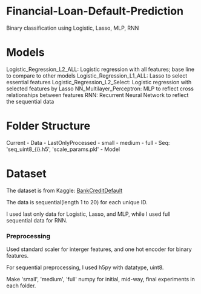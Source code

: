 # Financial-Loan-Default-Prediction
Binary classification using Logistic, Lasso, MLP, RNN

# Models
Logistic_Regression_L2_ALL: Logistic regression with all features; base line to compare to other models
Logistic_Regression_L1_ALL: Lasso to select essential features
Logistic_Regression_L2_Select: Logistic regression with selected features by Lasso
NN_Multilayer_Perceptron: MLP to reflect cross relationships between features
RNN: Recurrent Neural Network to reflect the sequential data

# Folder Structure
Current - Data  - LastOnlyProcessed  - small
                                     - medium
                                     - full
                - Seq: 'seq_uint8_{i}.h5', 'scale_params.pkl'
        - Model

# Dataset
The dataset is from Kaggle: [BankCreditDefault](https://www.kaggle.com/datasets/kornilovag94/bank-credit-default-loan-default)

The data is sequential(length 1 to 20) for each unique ID. 

I used last only data for Logistic, Lasso, and MLP, while I used full sequential data for RNN. 

### Preprocessing
Used standard scaler for interger features, and one hot encoder for binary features. 

For sequential preprocessing, I used h5py with datatype, uint8.

Make 'small', 'medium', 'full' numpy for initial, mid-way, final experiments in each folder.

